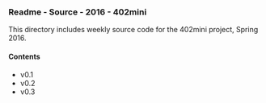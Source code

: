 ### Readme - Source - 2016 - 402mini

This directory includes weekly source code for the 402mini project, Spring 2016.

#### Contents
* v0.1
* v0.2
* v0.3

